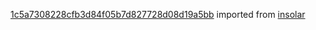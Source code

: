 [1c5a7308228cfb3d84f05b7d827728d08d19a5bb](https://github.com/insolar/insolar/commit/1c5a7308228cfb3d84f05b7d827728d08d19a5bb) imported from [insolar](https://github.com/insolar/insolar)
